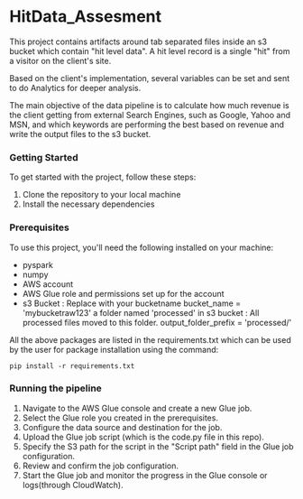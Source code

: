 # HitData_Assesment

This project contains artifacts around tab separated files inside an s3 bucket which contain "hit level data". 
A hit level record is a single "hit" from a visitor on the client's site. 

Based on the client's implementation, several variables can be set and sent to do Analytics for deeper analysis.

The main objective of the data pipeline is to calculate how much revenue is the client getting from external Search Engines, such as Google, Yahoo and MSN, and which keywords are performing the best based on revenue and write the output files to the s3 bucket.

### Getting Started
To get started with the project, follow these steps:

1. Clone the repository to your local machine
2. Install the necessary dependencies


### Prerequisites
To use this project, you'll need the following installed on your machine:

- pyspark
- numpy
- AWS account
- AWS Glue role and permissions set up for the account
- s3 Bucket : Replace with your bucketname
bucket_name = 'mybucketraw123'
a folder named 'processed' in s3 bucket : All processed files moved to this folder.
output_folder_prefix = 'processed/'

All the above packages are listed in the requirements.txt which can be used by the user for package installation using the command:
```
pip install -r requirements.txt
```

### Running the pipeline
1. Navigate to the AWS Glue console and create a new Glue job.
2. Select the Glue role you created in the prerequisites.
3. Configure the data source and destination for the job.
4. Upload the Glue job script (which is the code.py file in this repo).
5. Specify the S3 path for the script in the "Script path" field in the Glue job configuration.
6. Review and confirm the job configuration.
7. Start the Glue job and monitor the progress in the Glue console or logs(through CloudWatch).
